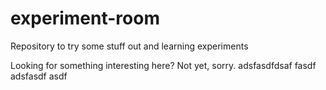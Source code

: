 # experiment-room
Repository to try some stuff out and learning experiments

Looking for something interesting here? Not yet, sorry.
adsfasdfdsaf
fasdf
adsfasdf
asdf
